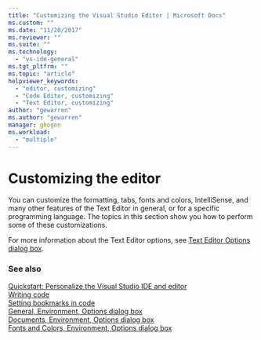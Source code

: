 ```yaml
---
title: "Customizing the Visual Studio Editor | Microsoft Docs"
ms.custom: ""
ms.date: "11/20/2017"
ms.reviewer: ""
ms.suite: ""
ms.technology: 
  - "vs-ide-general"
ms.tgt_pltfrm: ""
ms.topic: "article"
helpviewer_keywords: 
  - "editor, customizing"
  - "Code Editor, customizing"
  - "Text Editor, customizing"
author: "gewarren"
ms.author: "gewarren"
manager: ghogen
ms.workload: 
  - "multiple"
---
```

# Customizing the editor

You can customize the formatting, tabs, fonts and colors, IntelliSense, and many other features of the Text Editor in general, or for a specific programming language. The topics in this section show you how to perform some of these customizations.

For more information about the Text Editor options, see [Text Editor Options dialog box](../ide/reference/text-editor-options-dialog-box.md).

### See also

[Quickstart: Personalize the Visual Studio IDE and editor](../ide/quickstart-personalize-the-ide.md)  
[Writing code](../ide/writing-code-in-the-code-and-text-editor.md)  
[Setting bookmarks in code](../ide/setting-bookmarks-in-code.md)  
[General, Environment, Options dialog box](../ide/reference/general-environment-options-dialog-box.md)  
[Documents, Environment, Options dialog box](../ide/reference/documents-environment-options-dialog-box.md)  
[Fonts and Colors, Environment, Options dialog box](../ide/reference/fonts-and-colors-environment-options-dialog-box.md)